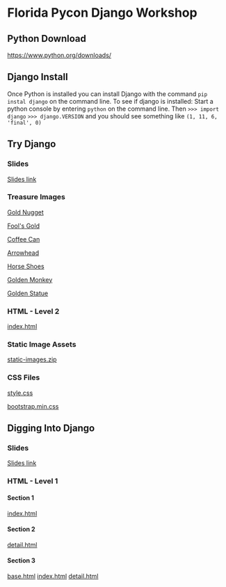 # Florida Pycon Django Workshop

## Python Download
https://www.python.org/downloads/

## Django Install
Once Python is installed you can install Django with the command `pip instal django` on the command line.
To see if django is installed:
Start a python console by entering `python` on the command line. Then
`>>> import django`
`>>> django.VERSION` and you should see something like `(1, 11, 6, 'final', 0)`

## Try Django
### Slides
[Slides link](https://s3.amazonaws.com/courseware.codeschool.com/try_django/CodeSchool-TryDjango.pdf)

### Treasure Images
[Gold Nugget](https://s3.amazonaws.com/courseware.codeschool.com/try_django/images/treasuregram-gold-nugget.png)

[Fool's Gold](https://s3.amazonaws.com/courseware.codeschool.com/try_django/images/treasuregram-fools-gold.png)

[Coffee Can](https://s3.amazonaws.com/courseware.codeschool.com/try_django/images/treasuregram-coffee-can.png)

[Arrowhead](https://s3.amazonaws.com/courseware.codeschool.com/try_django/images/treasuregram-arrowhead.png)

[Horse Shoes](https://s3.amazonaws.com/courseware.codeschool.com/try_django/images/treasuregram-horseshoes.png)

[Golden Monkey](https://s3.amazonaws.com/courseware.codeschool.com/try_django/images/monkey_walking.jpg)

[Golden Statue](https://s3.amazonaws.com/courseware.codeschool.com/try_django/images/monkey_sitting.jpg)

### HTML - Level 2
[index.html](https://github.com/sarahholderness/Florida-Pycon-Django-Workshop/blob/level-2-section-3/Treasuregram/main_app/templates/index.html)

### Static Image Assets
[static-images.zip](https://s3.amazonaws.com/courseware.codeschool.com/try_django/static-images.zip)

### CSS Files
[style.css](https://raw.githubusercontent.com/sarahholderness/Florida-Pycon-Django-Workshop/master/Treasuregram/main_app/static/style.css)

[bootstrap.min.css](https://raw.githubusercontent.com/sarahholderness/Florida-Pycon-Django-Workshop/master/Treasuregram/main_app/static/bootstrap.min.css)

## Digging Into Django
### Slides
[Slides link](https://s3.amazonaws.com/courseware.codeschool.com/digging_into_django/slides/CodeSchool-DiggingIntoDjango.pdf)

### HTML - Level 1
#### Section 1
[index.html](https://github.com/sarahholderness/Florida-Pycon-Django-Workshop/blob/digging-django-level-1-section-1/Treasuregram/main_app/templates/index.html)
#### Section 2
[detail.html](https://github.com/sarahholderness/Florida-Pycon-Django-Workshop/blob/digging-django-level-1-section-2/Treasuregram/main_app/templates/detail.html)
#### Section 3
[base.html](https://github.com/sarahholderness/Florida-Pycon-Django-Workshop/blob/digging-django-level-1-section-3/Treasuregram/main_app/templates/base.html)
[index.html](https://github.com/sarahholderness/Florida-Pycon-Django-Workshop/blob/digging-django-level-1-section-3/Treasuregram/main_app/templates/index.html)
[detail.html](https://github.com/sarahholderness/Florida-Pycon-Django-Workshop/blob/digging-django-level-1-section-3/Treasuregram/main_app/templates/detail.html)

